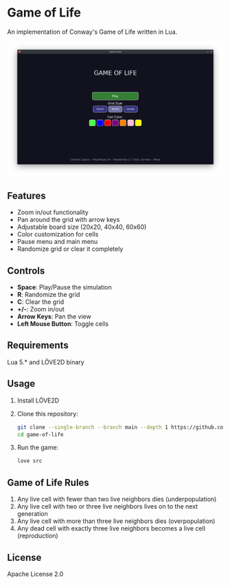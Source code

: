 # Game of Life

An implementation of Conway's Game of Life written in Lua.

![Showcase Image](https://github.com/4ster-light/game-of-life/blob/main/Showcase.png)

## Features

- Zoom in/out functionality
- Pan around the grid with arrow keys
- Adjustable board size (20x20, 40x40, 60x60)
- Color customization for cells
- Pause menu and main menu
- Randomize grid or clear it completely

## Controls

- **Space**: Play/Pause the simulation
- **R**: Randomize the grid
- **C**: Clear the grid
- **+/-**: Zoom in/out
- **Arrow Keys**: Pan the view
- **Left Mouse Button**: Toggle cells

## Requirements

Lua 5.* and LÖVE2D binary

## Usage

1. Install LÖVE2D

2. Clone this repository:

   ```bash
   git clone --single-branch --branch main --depth 1 https://github.com/4ster-light/game-of-life.git
   cd game-of-life
   ```

3. Run the game:

   ```bash
   love src
   ```

## Game of Life Rules

1. Any live cell with fewer than two live neighbors dies (underpopulation)
2. Any live cell with two or three live neighbors lives on to the next
   generation
3. Any live cell with more than three live neighbors dies (overpopulation)
4. Any dead cell with exactly three live neighbors becomes a live cell
   (reproduction)

## License

Apache License 2.0
